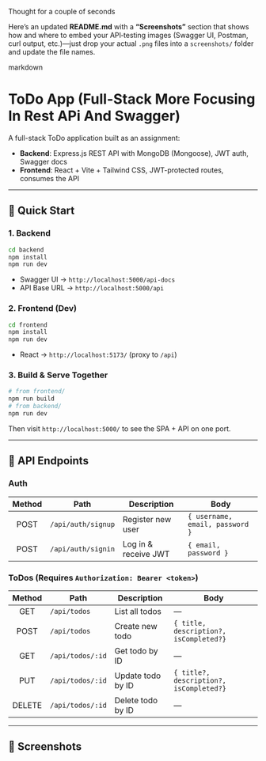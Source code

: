 Thought for a couple of seconds

Here’s an updated **README.md** with a **“Screenshots”** section that shows how and where to embed your API‐testing images (Swagger UI, Postman, curl output, etc.)—just drop your actual `.png` files into a `screenshots/` folder and update the file names.

markdown
# ToDo App (Full-Stack More Focusing In Rest APi And Swagger)

A full-stack ToDo application built as an assignment:

- **Backend**: Express.js REST API with MongoDB (Mongoose), JWT auth, Swagger docs
- **Frontend**: React + Vite + Tailwind CSS, JWT-protected routes, consumes the API

---

## 🚀 Quick Start

### 1. Backend

```bash
cd backend
npm install
npm run dev
````

- Swagger UI → `http://localhost:5000/api-docs`
- API Base URL → `http://localhost:5000/api`

### 2. Frontend (Dev)

```bash
cd frontend
npm install
npm run dev
```

- React → `http://localhost:5173/` (proxy to `/api`)

### 3. Build & Serve Together

```bash
# from frontend/
npm run build
# from backend/
npm run dev
```

Then visit `http://localhost:5000/` to see the SPA + API on one port.

---

## 📑 API Endpoints

### Auth

| Method | Path               | Description          | Body                            |
| :----: | ------------------ | -------------------- | ------------------------------- |
|  POST  | `/api/auth/signup` | Register new user    | `{ username, email, password }` |
|  POST  | `/api/auth/signin` | Log in & receive JWT | `{ email, password }`           |

### ToDos (Requires `Authorization: Bearer <token>`)

| Method | Path             | Description       | Body                                    |
| :----: | ---------------- | ----------------- | --------------------------------------- |
|  GET   | `/api/todos`     | List all todos    | —                                       |
|  POST  | `/api/todos`     | Create new todo   | `{ title, description?, isCompleted?}`  |
|  GET   | `/api/todos/:id` | Get todo by ID    | —                                       |
|  PUT   | `/api/todos/:id` | Update todo by ID | `{ title?, description?, isCompleted?}` |
| DELETE | `/api/todos/:id` | Delete todo by ID | —                                       |

---

## 📸 Screenshots
